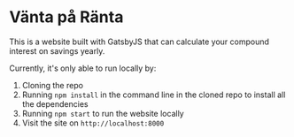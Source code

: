 # Vänta på Ränta
This is a website built with GatsbyJS that can calculate your compound interest on savings yearly.

Currently, it's only able to run locally by:
1. Cloning the repo
2. Running `npm install` in the command line in the cloned repo to install all the dependencies
3. Running `npm start` to run the website locally
4. Visit the site on `http://localhost:8000`

